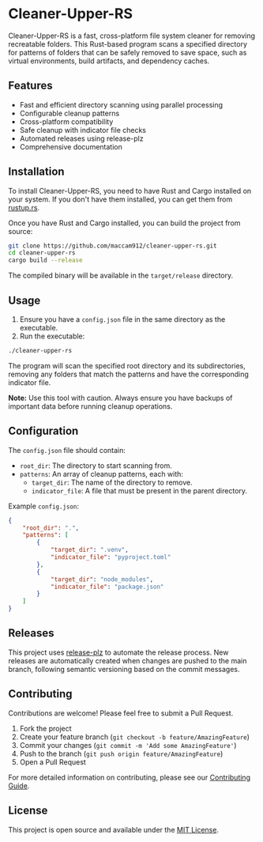 # Cleaner-Upper-RS

Cleaner-Upper-RS is a fast, cross-platform file system cleaner for removing recreatable folders. This Rust-based program scans a specified directory for patterns of folders that can be safely removed to save space, such as virtual environments, build artifacts, and dependency caches.

## Features

- Fast and efficient directory scanning using parallel processing
- Configurable cleanup patterns
- Cross-platform compatibility
- Safe cleanup with indicator file checks
- Automated releases using release-plz
- Comprehensive documentation

## Installation

To install Cleaner-Upper-RS, you need to have Rust and Cargo installed on your system. If you don't have them installed, you can get them from [rustup.rs](https://rustup.rs/).

Once you have Rust and Cargo installed, you can build the project from source:

```bash
git clone https://github.com/maccam912/cleaner-upper-rs.git
cd cleaner-upper-rs
cargo build --release
```

The compiled binary will be available in the `target/release` directory.

## Usage

1. Ensure you have a `config.json` file in the same directory as the executable.
2. Run the executable:

```bash
./cleaner-upper-rs
```

The program will scan the specified root directory and its subdirectories, removing any folders that match the patterns and have the corresponding indicator file.

**Note:** Use this tool with caution. Always ensure you have backups of important data before running cleanup operations.

## Configuration

The `config.json` file should contain:
- `root_dir`: The directory to start scanning from.
- `patterns`: An array of cleanup patterns, each with:
  - `target_dir`: The name of the directory to remove.
  - `indicator_file`: A file that must be present in the parent directory.

Example `config.json`:

```json
{
    "root_dir": ".",
    "patterns": [
        {
            "target_dir": ".venv",
            "indicator_file": "pyproject.toml"
        },
        {
            "target_dir": "node_modules",
            "indicator_file": "package.json"
        }
    ]
}
```

## Releases

This project uses [release-plz](https://github.com/MarcoIeni/release-plz) to automate the release process. New releases are automatically created when changes are pushed to the main branch, following semantic versioning based on the commit messages.

## Contributing

Contributions are welcome! Please feel free to submit a Pull Request.

1. Fork the project
2. Create your feature branch (`git checkout -b feature/AmazingFeature`)
3. Commit your changes (`git commit -m 'Add some AmazingFeature'`)
4. Push to the branch (`git push origin feature/AmazingFeature`)
5. Open a Pull Request

For more detailed information on contributing, please see our [Contributing Guide](https://maccam912.github.io/cleaner-upper-rs/contributing.html).

## License

This project is open source and available under the [MIT License](LICENSE).